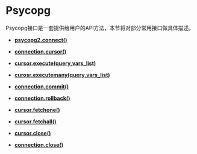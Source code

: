 # Psycopg<a name="ZH-CN_TOPIC_0000001080051584"></a>

Psycopg接口是一套提供给用户的API方法，本节将对部分常用接口做具体描述。

-   **[psycopg2.connect\(\)](psycopg2-connect.md)**

-   **[connection.cursor\(\)](connection-cursor.md)**

-   **[cursor.execute\(query,vars\_list\)](cursor-execute-query-vars_list.md)**

-   **[curosr.executemany\(query,vars\_list\)](curosr-executemany-query-vars_list.md)**

-   **[connection.commit\(\)](connection-commit.md)**

-   **[connection.rollback\(\)](connection-rollback.md)**

-   **[cursor.fetchone\(\)](cursor-fetchone.md)**

-   **[cursor.fetchall\(\)](cursor-fetchall.md)**

-   **[cursor.close\(\)](cursor-close.md)**

-   **[connection.close\(\)](connection-close.md)**
